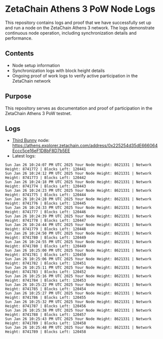 # ZetaChain Athens 3 PoW Node Logs
This repository contains logs and proof that we have successfully set up and run a node on the ZetaChain Athens 3 network. The logs demonstrate continuous node operation, including synchronization details and performance.

## Contents
- Node setup information
- Synchronization logs with block height details
- Ongoing proof of work logs to verify active participation in the ZetaChain network

## Purpose
This repository serves as documentation and proof of participation in the ZetaChain Athens 3 PoW testnet.

## Logs

- [Third Bunny](https://thirdbunny.xyz/) node: https://athens.explorer.zetachain.com/address/0x225254d35dE666064Eccc5ce16eF1D8bF8D7b5EE
- Latest logs:
```
Sun Jan 26 10:24:07 PM UTC 2025 Your Node Height: 8621331 | Network Height: 8741772 | Blocks Left: 120441
Sun Jan 26 10:24:12 PM UTC 2025 Your Node Height: 8621331 | Network Height: 8741773 | Blocks Left: 120442
Sun Jan 26 10:24:18 PM UTC 2025 Your Node Height: 8621331 | Network Height: 8741774 | Blocks Left: 120443
Sun Jan 26 10:24:23 PM UTC 2025 Your Node Height: 8621331 | Network Height: 8741775 | Blocks Left: 120444
Sun Jan 26 10:24:28 PM UTC 2025 Your Node Height: 8621331 | Network Height: 8741776 | Blocks Left: 120445
Sun Jan 26 10:24:33 PM UTC 2025 Your Node Height: 8621331 | Network Height: 8741777 | Blocks Left: 120446
Sun Jan 26 10:24:39 PM UTC 2025 Your Node Height: 8621331 | Network Height: 8741778 | Blocks Left: 120447
Sun Jan 26 10:24:44 PM UTC 2025 Your Node Height: 8621331 | Network Height: 8741779 | Blocks Left: 120448
Sun Jan 26 10:24:50 PM UTC 2025 Your Node Height: 8621331 | Network Height: 8741780 | Blocks Left: 120449
Sun Jan 26 10:24:55 PM UTC 2025 Your Node Height: 8621331 | Network Height: 8741780 | Blocks Left: 120449
Sun Jan 26 10:25:00 PM UTC 2025 Your Node Height: 8621331 | Network Height: 8741781 | Blocks Left: 120450
Sun Jan 26 10:25:06 PM UTC 2025 Your Node Height: 8621331 | Network Height: 8741782 | Blocks Left: 120451
Sun Jan 26 10:25:11 PM UTC 2025 Your Node Height: 8621331 | Network Height: 8741783 | Blocks Left: 120452
Sun Jan 26 10:25:16 PM UTC 2025 Your Node Height: 8621331 | Network Height: 8741784 | Blocks Left: 120453
Sun Jan 26 10:25:22 PM UTC 2025 Your Node Height: 8621331 | Network Height: 8741785 | Blocks Left: 120454
Sun Jan 26 10:25:27 PM UTC 2025 Your Node Height: 8621331 | Network Height: 8741786 | Blocks Left: 120455
Sun Jan 26 10:25:32 PM UTC 2025 Your Node Height: 8621331 | Network Height: 8741787 | Blocks Left: 120456
Sun Jan 26 10:25:38 PM UTC 2025 Your Node Height: 8621331 | Network Height: 8741788 | Blocks Left: 120457
Sun Jan 26 10:25:43 PM UTC 2025 Your Node Height: 8621331 | Network Height: 8741789 | Blocks Left: 120458
Sun Jan 26 10:25:48 PM UTC 2025 Your Node Height: 8621331 | Network Height: 8741789 | Blocks Left: 120458
```
